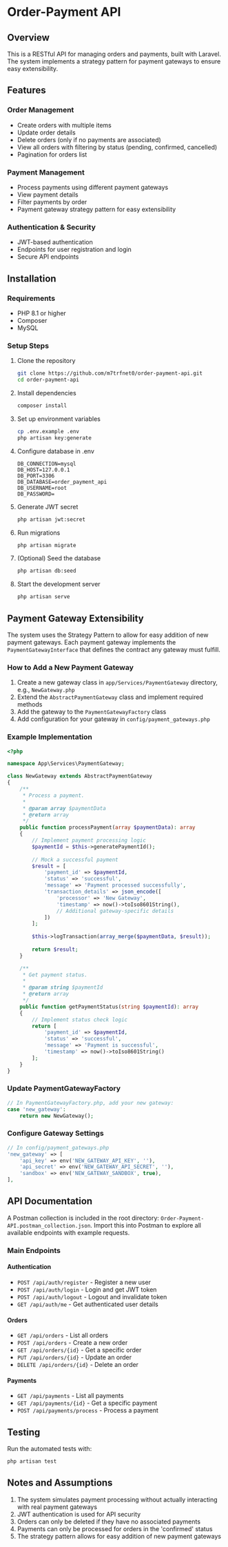 # Order-Payment API

## Overview

This is a RESTful API for managing orders and payments, built with Laravel. The system implements a strategy pattern for payment gateways to ensure easy extensibility.

## Features

### Order Management
- Create orders with multiple items
- Update order details
- Delete orders (only if no payments are associated)
- View all orders with filtering by status (pending, confirmed, cancelled)
- Pagination for orders list

### Payment Management
- Process payments using different payment gateways
- View payment details
- Filter payments by order
- Payment gateway strategy pattern for easy extensibility

### Authentication & Security
- JWT-based authentication
- Endpoints for user registration and login
- Secure API endpoints

## Installation

### Requirements
- PHP 8.1 or higher
- Composer
- MySQL

### Setup Steps

1. Clone the repository
   ```bash
   git clone https://github.com/m7trfnet0/order-payment-api.git
   cd order-payment-api
   ```

2. Install dependencies
   ```bash
   composer install
   ```

3. Set up environment variables
   ```bash
   cp .env.example .env
   php artisan key:generate
   ```

4. Configure database in .env
   ```
   DB_CONNECTION=mysql
   DB_HOST=127.0.0.1
   DB_PORT=3306
   DB_DATABASE=order_payment_api
   DB_USERNAME=root
   DB_PASSWORD=
   ```

5. Generate JWT secret
   ```bash
   php artisan jwt:secret
   ```

6. Run migrations
   ```bash
   php artisan migrate
   ```

7. (Optional) Seed the database
   ```bash
   php artisan db:seed
   ```

8. Start the development server
   ```bash
   php artisan serve
   ```

## Payment Gateway Extensibility

The system uses the Strategy Pattern to allow for easy addition of new payment gateways. Each payment gateway implements the `PaymentGatewayInterface` that defines the contract any gateway must fulfill.

### How to Add a New Payment Gateway

1. Create a new gateway class in `app/Services/PaymentGateway` directory, e.g., `NewGateway.php`
2. Extend the `AbstractPaymentGateway` class and implement required methods
3. Add the gateway to the `PaymentGatewayFactory` class
4. Add configuration for your gateway in `config/payment_gateways.php`

### Example Implementation

```php
<?php

namespace App\Services\PaymentGateway;

class NewGateway extends AbstractPaymentGateway
{
    /**
     * Process a payment.
     *
     * @param array $paymentData
     * @return array
     */
    public function processPayment(array $paymentData): array
    {
        // Implement payment processing logic
        $paymentId = $this->generatePaymentId();
        
        // Mock a successful payment
        $result = [
            'payment_id' => $paymentId,
            'status' => 'successful',
            'message' => 'Payment processed successfully',
            'transaction_details' => json_encode([
                'processor' => 'New Gateway',
                'timestamp' => now()->toIso8601String(),
                // Additional gateway-specific details
            ])
        ];
        
        $this->logTransaction(array_merge($paymentData, $result));
        
        return $result;
    }

    /**
     * Get payment status.
     *
     * @param string $paymentId
     * @return array
     */
    public function getPaymentStatus(string $paymentId): array
    {
        // Implement status check logic
        return [
            'payment_id' => $paymentId,
            'status' => 'successful',
            'message' => 'Payment is successful',
            'timestamp' => now()->toIso8601String()
        ];
    }
}
```

### Update PaymentGatewayFactory

```php
// In PaymentGatewayFactory.php, add your new gateway:
case 'new_gateway':
    return new NewGateway();
```

### Configure Gateway Settings

```php
// In config/payment_gateways.php
'new_gateway' => [
    'api_key' => env('NEW_GATEWAY_API_KEY', ''),
    'api_secret' => env('NEW_GATEWAY_API_SECRET', ''),
    'sandbox' => env('NEW_GATEWAY_SANDBOX', true),
],
```

## API Documentation

A Postman collection is included in the root directory: `Order-Payment-API.postman_collection.json`. Import this into Postman to explore all available endpoints with example requests.

### Main Endpoints

#### Authentication
- `POST /api/auth/register` - Register a new user
- `POST /api/auth/login` - Login and get JWT token
- `POST /api/auth/logout` - Logout and invalidate token
- `GET /api/auth/me` - Get authenticated user details

#### Orders
- `GET /api/orders` - List all orders
- `POST /api/orders` - Create a new order
- `GET /api/orders/{id}` - Get a specific order
- `PUT /api/orders/{id}` - Update an order
- `DELETE /api/orders/{id}` - Delete an order

#### Payments
- `GET /api/payments` - List all payments
- `GET /api/payments/{id}` - Get a specific payment
- `POST /api/payments/process` - Process a payment

## Testing

Run the automated tests with:

```bash
php artisan test
```

## Notes and Assumptions

1. The system simulates payment processing without actually interacting with real payment gateways
2. JWT authentication is used for API security
3. Orders can only be deleted if they have no associated payments
4. Payments can only be processed for orders in the 'confirmed' status
5. The strategy pattern allows for easy addition of new payment gateways
